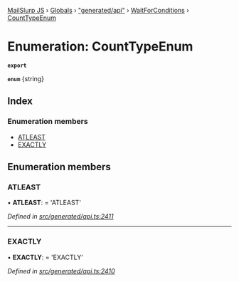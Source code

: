 [MailSlurp JS](../README.md) › [Globals](../globals.md) › ["generated/api"](../modules/_generated_api_.md) › [WaitForConditions](../modules/_generated_api_.waitforconditions.md) › [CountTypeEnum](_generated_api_.waitforconditions.counttypeenum.md)

# Enumeration: CountTypeEnum

**`export`** 

**`enum`** {string}

## Index

### Enumeration members

* [ATLEAST](_generated_api_.waitforconditions.counttypeenum.md#atleast)
* [EXACTLY](_generated_api_.waitforconditions.counttypeenum.md#exactly)

## Enumeration members

###  ATLEAST

• **ATLEAST**: =  <any>'ATLEAST'

*Defined in [src/generated/api.ts:2411](https://github.com/mailslurp/mailslurp-client-ts-js/blob/26ccbd6/src/generated/api.ts#L2411)*

___

###  EXACTLY

• **EXACTLY**: =  <any>'EXACTLY'

*Defined in [src/generated/api.ts:2410](https://github.com/mailslurp/mailslurp-client-ts-js/blob/26ccbd6/src/generated/api.ts#L2410)*
